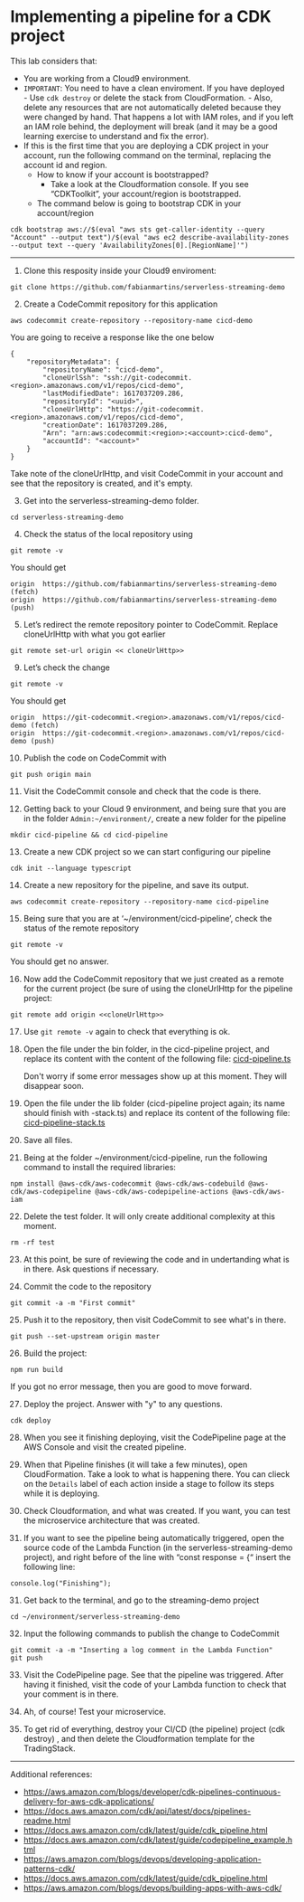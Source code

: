 # Implementing a pipeline for a CDK project

This lab considers that:
- You are working from a Cloud9 environment.
- `IMPORTANT`: You need to have a clean enviroment. If you have deployed  
        - Use `cdk destroy` or delete the stack from CloudFormation. 
        - Also, delete any resources that are not automatically deleted because they were changed by hand. That happens a lot with IAM roles, and if you left an IAM role behind, the deployment will break (and it may be a good learning exercise to understand and fix the error).
- If this is the first time that you are deploying a CDK project in your account, run the following command on the terminal, replacing the account id and region.
    - How to know if your account is bootstrapped? 
        - Take a look at the Cloudformation console. If you see “CDKToolkit”, your account/region is bootstrapped.
    - The command below is going to bootstrap CDK in your account/region
~~~
cdk bootstrap aws://$(eval "aws sts get-caller-identity --query "Account" --output text")/$(eval "aws ec2 describe-availability-zones --output text --query 'AvailabilityZones[0].[RegionName]'")  
~~~

***

1. Clone this resposity inside your Cloud9 enviroment:

~~~
git clone https://github.com/fabianmartins/serverless-streaming-demo
~~~

2.	Create a CodeCommit repository for this application

~~~
aws codecommit create-repository --repository-name cicd-demo
~~~  

You are going to receive a response like the one below

~~~
{
    "repositoryMetadata": {
        "repositoryName": "cicd-demo", 
        "cloneUrlSsh": "ssh://git-codecommit.<region>.amazonaws.com/v1/repos/cicd-demo", 
        "lastModifiedDate": 1617037209.286, 
        "repositoryId": "<uuid>", 
        "cloneUrlHttp": "https://git-codecommit.<region>.amazonaws.com/v1/repos/cicd-demo", 
        "creationDate": 1617037209.286, 
        "Arn": "arn:aws:codecommit:<region>:<account>:cicd-demo", 
        "accountId": "<account>"
    }
}
~~~

Take note of the cloneUrlHttp, and visit CodeCommit in your account and see that the repository is created, and it's empty.  

3. Get into the serverless-streaming-demo folder.

~~~
cd serverless-streaming-demo
~~~

4.	Check the status of the local repository using

~~~
git remote -v
~~~

You should get

~~~
origin  https://github.com/fabianmartins/serverless-streaming-demo (fetch)
origin  https://github.com/fabianmartins/serverless-streaming-demo (push)
~~~


5. Let’s redirect the remote repository pointer to CodeCommit. Replace cloneUrlHttp with what you got earlier
~~~
git remote set-url origin << cloneUrlHttp>>
~~~

9.	Let’s check the change

~~~
git remote -v
~~~

You should get

~~~
origin  https://git-codecommit.<region>.amazonaws.com/v1/repos/cicd-demo (fetch)
origin  https://git-codecommit.<region>.amazonaws.com/v1/repos/cicd-demo (push)
~~~

10.	Publish the code on CodeCommit with 

~~~
git push origin main
~~~

11.	Visit the CodeCommit console and check that the code is there.

12.	 Getting back to your Cloud 9 environment, and being sure that you are in the folder `Admin:~/environment/`, create a new folder for the pipeline

~~~
mkdir cicd-pipeline && cd cicd-pipeline
~~~

13.	Create a new CDK project so we can start configuring our pipeline

~~~
cdk init --language typescript
~~~

14.	 Create a new repository for the pipeline, and save its output.

~~~
aws codecommit create-repository --repository-name cicd-pipeline
~~~

15.	Being sure that you are at ‘~/environment/cicd-pipeline’, check the status of the remote repository

~~~
git remote -v
~~~

You should get no answer.

16.	Now add the CodeCommit repository that we just created as a remote for the current project (be sure of using the cloneUrlHttp for the pipeline project:

~~~
git remote add origin <<cloneUrlHttp>>
~~~

17.	Use `git remote -v` again to check that everything is ok.

18.	Open the file under the bin folder, in the cicd-pipeline project, and replace its content with the content of the following file: [cicd-pipeline.ts](./code/cicd-pipeline.ts)

    Don't worry if some error messages show up at this moment. They will disappear soon.

19.	Open the file under the lib folder (cicd-pipeline project again; its name should finish with -stack.ts) and replace its content of the following file: [cicd-pipeline-stack.ts](./code/cicd-pipeline-stack.ts)

20.	Save all files.

21.	 Being at the folder ~/environment/cicd-pipeline, run the following command to install the required libraries:

~~~
npm install @aws-cdk/aws-codecommit @aws-cdk/aws-codebuild @aws-cdk/aws-codepipeline @aws-cdk/aws-codepipeline-actions @aws-cdk/aws-iam
~~~

22.	Delete the test folder. It will only create additional complexity at this moment.

~~~
rm -rf test
~~~

23.	At this point, be sure of reviewing the code and in undertanding what is in there. Ask questions if necessary.

24.	Commit the code to the repository

~~~
git commit -a -m "First commit"
~~~

25.	Push it to the repository, then visit CodeCommit to see what's in there.

~~~
git push --set-upstream origin master
~~~

26.	Build the project:

~~~
npm run build
~~~

If you got no error message, then you are good to move forward.

27.	Deploy the project. Answer with "y" to any questions.

~~~
cdk deploy 
~~~

28.	When you see it finishing deploying, visit the CodePipeline page at the AWS Console and visit the created pipeline.

29.	When that Pipeline finishes (it will take a few minutes), open CloudFormation. Take a look to what is happening there. You can clieck on the `Details` label of each action inside a stage to follow its steps while it is deploying.

30. Check Cloudformation, and what was created. If you want, you can test the microservice architecture that was created.

31.	If you want to see the pipeline being automatically triggered, open the source code of the Lambda Function (in the serverless-streaming-demo project), and right before of the line with “const response = {“ insert the following line:

~~~
console.log("Finishing");
~~~

31.	Get back to the terminal, and go to the streaming-demo project

~~~
cd ~/environment/serverless-streaming-demo
~~~

32. Input the following commands to publish the change to CodeCommit

~~~
git commit -a -m "Inserting a log comment in the Lambda Function"
git push
~~~

33.	Visit the CodePipeline page. See that the pipeline was triggered. After having it finished, visit the code of your Lambda function to check that your comment is in there.

34.	Ah, of course! Test your microservice.

35.	To get rid of everything, destroy your CI/CD  (the pipeline) project (cdk destroy) , and then delete the Cloudformation template for the TradingStack.

***
Additional references:

- https://aws.amazon.com/blogs/developer/cdk-pipelines-continuous-delivery-for-aws-cdk-applications/
- https://docs.aws.amazon.com/cdk/api/latest/docs/pipelines-readme.html 
- https://docs.aws.amazon.com/cdk/latest/guide/cdk_pipeline.html 
- https://docs.aws.amazon.com/cdk/latest/guide/codepipeline_example.html 
- https://aws.amazon.com/blogs/devops/developing-application-patterns-cdk/ 
- https://docs.aws.amazon.com/cdk/latest/guide/cdk_pipeline.html 
- https://aws.amazon.com/blogs/devops/building-apps-with-aws-cdk/ 
